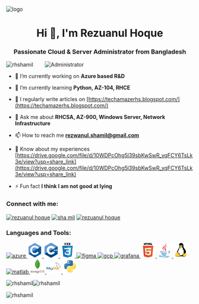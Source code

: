 ![logo](https://github.com/RHShamil/Rezuanul_Hoque/blob/main/49136.jpg)
<h1 align="center">Hi 👋, I'm Rezuanul Hoque</h1>
<h3 align="center">Passionate Cloud & Server Administrator from Bangladesh</h3>

<img align="right" alt="Administrator" width="400" src="https://static.vecteezy.com/system/resources/previews/014/362/759/non_2x/system-administrator-icon-cartoon-computer-server-vector.jpg">

<p align="left"> <img src="https://komarev.com/ghpvc/?username=rhshamil&label=Profile%20views&color=0e75b6&style=flat" alt="rhshamil" /> </p>

- 🔭 I’m currently working on **Azure based R&D**

- 🌱 I’m currently learning **Python, AZ-104, RHCE**

- 📝 I regularly write articles on [https://techamazerhs.blogspot.com/](https://techamazerhs.blogspot.com/)

- 💬 Ask me about **RHCSA, AZ-900, Windows Server, Network Infrastructure**

- 📫 How to reach me **rezwanul.shamil@gmail.com**

- 📄 Know about my experiences [https://drive.google.com/file/d/10WDPcOhg5l39sbKwSwR_yqFCY6TsLk3e/view?usp=share_link](https://drive.google.com/file/d/10WDPcOhg5l39sbKwSwR_yqFCY6TsLk3e/view?usp=share_link)

- ⚡ Fun fact **I think I am not good at lying**

<h3 align="left">Connect with me:</h3>
<p align="left">
<a href="https://linkedin.com/in/rezuanul hoque" target="blank"><img align="center" src="https://raw.githubusercontent.com/rahuldkjain/github-profile-readme-generator/master/src/images/icons/Social/linked-in-alt.svg" alt="rezuanul hoque" height="30" width="40" /></a>
<a href="https://fb.com/sha mil" target="blank"><img align="center" src="https://raw.githubusercontent.com/rahuldkjain/github-profile-readme-generator/master/src/images/icons/Social/facebook.svg" alt="sha mil" height="30" width="40" /></a>
<a href="https://www.youtube.com/c/rezuanul hoque" target="blank"><img align="center" src="https://raw.githubusercontent.com/rahuldkjain/github-profile-readme-generator/master/src/images/icons/Social/youtube.svg" alt="rezuanul hoque" height="30" width="40" /></a>
</p>

<h3 align="left">Languages and Tools:</h3>
<p align="left"> <a href="https://azure.microsoft.com/en-in/" target="_blank" rel="noreferrer"> <img src="https://www.vectorlogo.zone/logos/microsoft_azure/microsoft_azure-icon.svg" alt="azure" width="40" height="40"/> </a> <a href="https://www.cprogramming.com/" target="_blank" rel="noreferrer"> <img src="https://raw.githubusercontent.com/devicons/devicon/master/icons/c/c-original.svg" alt="c" width="40" height="40"/> </a> <a href="https://www.w3schools.com/cpp/" target="_blank" rel="noreferrer"> <img src="https://raw.githubusercontent.com/devicons/devicon/master/icons/cplusplus/cplusplus-original.svg" alt="cplusplus" width="40" height="40"/> </a> <a href="https://www.w3schools.com/css/" target="_blank" rel="noreferrer"> <img src="https://raw.githubusercontent.com/devicons/devicon/master/icons/css3/css3-original-wordmark.svg" alt="css3" width="40" height="40"/> </a> <a href="https://www.figma.com/" target="_blank" rel="noreferrer"> <img src="https://www.vectorlogo.zone/logos/figma/figma-icon.svg" alt="figma" width="40" height="40"/> </a> <a href="https://cloud.google.com" target="_blank" rel="noreferrer"> <img src="https://www.vectorlogo.zone/logos/google_cloud/google_cloud-icon.svg" alt="gcp" width="40" height="40"/> </a> <a href="https://grafana.com" target="_blank" rel="noreferrer"> <img src="https://www.vectorlogo.zone/logos/grafana/grafana-icon.svg" alt="grafana" width="40" height="40"/> </a> <a href="https://www.w3.org/html/" target="_blank" rel="noreferrer"> <img src="https://raw.githubusercontent.com/devicons/devicon/master/icons/html5/html5-original-wordmark.svg" alt="html5" width="40" height="40"/> </a> <a href="https://www.java.com" target="_blank" rel="noreferrer"> <img src="https://raw.githubusercontent.com/devicons/devicon/master/icons/java/java-original.svg" alt="java" width="40" height="40"/> </a> <a href="https://www.linux.org/" target="_blank" rel="noreferrer"> <img src="https://raw.githubusercontent.com/devicons/devicon/master/icons/linux/linux-original.svg" alt="linux" width="40" height="40"/> </a> <a href="https://www.mathworks.com/" target="_blank" rel="noreferrer"> <img src="https://upload.wikimedia.org/wikipedia/commons/2/21/Matlab_Logo.png" alt="matlab" width="40" height="40"/> </a> <a href="https://www.mongodb.com/" target="_blank" rel="noreferrer"> <img src="https://raw.githubusercontent.com/devicons/devicon/master/icons/mongodb/mongodb-original-wordmark.svg" alt="mongodb" width="40" height="40"/> </a> <a href="https://www.mysql.com/" target="_blank" rel="noreferrer"> <img src="https://raw.githubusercontent.com/devicons/devicon/master/icons/mysql/mysql-original-wordmark.svg" alt="mysql" width="40" height="40"/> </a> <a href="https://www.python.org" target="_blank" rel="noreferrer"> <img src="https://raw.githubusercontent.com/devicons/devicon/master/icons/python/python-original.svg" alt="python" width="40" height="40"/> </a> </p>

<p><img align="left" src="https://github-readme-stats.vercel.app/api/top-langs?username=rhshamil&show_icons=true&locale=en&layout=compact" alt="rhshamil" /></p>

<p>&nbsp;<img align="left" src="https://github-readme-stats.vercel.app/api?username=rhshamil&show_icons=true&locale=en" alt="rhshamil" /></p>

<p><img align="center" src="https://github-readme-streak-stats.herokuapp.com/?user=rhshamil&" alt="rhshamil" /></p>

